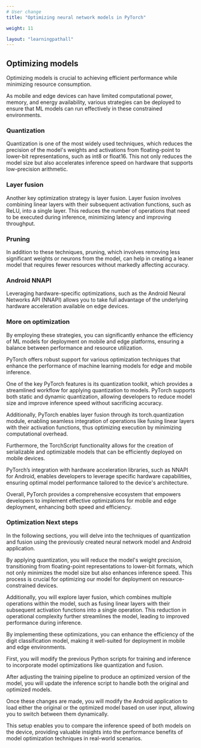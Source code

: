 ```yaml
---
# User change
title: "Optimizing neural network models in PyTorch"

weight: 11

layout: "learningpathall"
---
```


## Optimizing models

Optimizing models is crucial to achieving efficient performance while minimizing resource consumption. 

As mobile and edge devices can have limited computational power, memory, and energy availability, various strategies can be deployed to ensure that ML models can run effectively in these constrained environments. 

### Quantization

Quantization is one of the most widely used techniques, which reduces the precision of the model's weights and activations from floating-point to lower-bit representations, such as int8 or float16. This not only reduces the model size but also accelerates inference speed on hardware that supports low-precision arithmetic. 

### Layer fusion

Another key optimization strategy is layer fusion. Layer fusion involves combining linear layers with their subsequent activation functions, such as ReLU, into a single layer. This reduces the number of operations that need to be executed during inference, minimizing latency and improving throughput. 

### Pruning

In addition to these techniques, pruning, which involves removing less significant weights or neurons from the model, can help in creating a leaner model that requires fewer resources without markedly affecting accuracy. 


### Android NNAPI

Leveraging hardware-specific optimizations, such as the Android Neural Networks API (NNAPI) allows you to take full advantage of the underlying hardware acceleration available on edge devices. 

### More on optimization

By employing these strategies, you can significantly enhance the efficiency of ML models for deployment on mobile and edge platforms, ensuring a balance between performance and resource utilization.

PyTorch offers robust support for various optimization techniques that enhance the performance of machine learning models for edge and mobile inference. 

One of the key PyTorch features is its quantization toolkit, which provides a streamlined workflow for applying quantization to models. PyTorch supports both static and dynamic quantization, allowing developers to reduce model size and improve inference speed without sacrificing accuracy. 

Additionally, PyTorch enables layer fusion through its torch.quantization module, enabling seamless integration of operations like fusing linear layers with their activation functions, thus optimizing execution by minimizing computational overhead. 

Furthermore, the TorchScript functionality allows for the creation of serializable and optimizable models that can be efficiently deployed on mobile devices. 

PyTorch’s integration with hardware acceleration libraries, such as NNAPI for Android, enables developers to leverage specific hardware capabilities, ensuring optimal model performance tailored to the device's architecture. 

Overall, PyTorch provides a comprehensive ecosystem that empowers developers to implement effective optimizations for mobile and edge deployment, enhancing both speed and efficiency.

### Optimization Next steps

In the following sections, you will delve into the techniques of quantization and fusion using the previously created neural network model and Android  application. 

By applying quantization, you will reduce the model's weight precision, transitioning from floating-point representations to lower-bit formats, which not only minimizes the model size but also enhances inference speed. This process is crucial for optimizing our model for deployment on resource-constrained devices. 

Additionally, you will explore layer fusion, which combines multiple operations within the model, such as fusing linear layers with their subsequent activation functions into a single operation. This reduction in operational complexity further streamlines the model, leading to improved performance during inference. 

By implementing these optimizations, you can enhance the efficiency of the digit classification model, making it well-suited for deployment in mobile and edge environments.

First, you will modify the previous Python scripts for training and inference to incorporate model optimizations like quantization and fusion. 

After adjusting the training pipeline to produce an optimized version of the model, you will update the inference script to handle both the original and optimized models. 

Once these changes are made, you will modify the Android application to load either the original or the optimized model based on user input, allowing you to switch between them dynamically. 

This setup enables you to compare the inference speed of both models on the device, providing valuable insights into the performance benefits of model optimization techniques in real-world scenarios.
